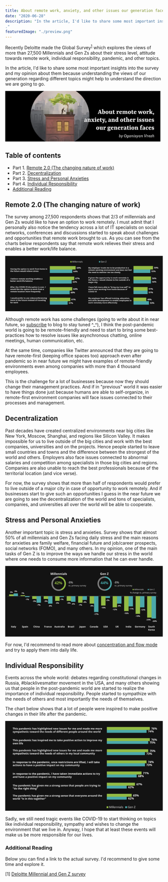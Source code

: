 ```yaml
---
title: About remote work, anxiety, and other issues our generation faces
date: "2020-06-28"
description: "In the article, I'd like to share some most important insights of the Deloitte's survey which explores the views of more than 27,500 millennials and Gen Zs and my opinion about them.
."
featuredImage: "./preview.png"
---
```


Recently Deloitte made the Global Survey<sup>[1](#additional-reading)</sup> which explores the views of more than 27,500 Millennials and Gen Zs about their stress level, attitude towards remote work, individual responsibility, pandemic, and other topics.

In the article, I'd like to share some most important insights into the survey and my opinion about them because understanding the views of our generation regarding different topics might help to understand the direction we are going to go.

![Issues our generation faces](./preview.png)

## Table of contents

- Part 1. [Remote 2.0 (The changing nature of work)](#remote-20-the-changing-nature-of-work)
- Part 2. [Decentralization](#decentralization)
- Part 3. [Stress and Personal Anxieties](#stress-and-personal-anxieties)
- Part 4. [Individual Responsibility](#individual-responsibility)
- [Additional Reading](#additional-reading)

## Remote 2.0 (The changing nature of work)

The survey among 27,500 respondents shows that 2/3 of millennials and Gen Zs would like to have an option to work remotely. I must admit that I personally also notice the tendency across a lot of IT specialists on social networks, conferences and discussions started to speak about challenges and opportunities that remote work brought to us. As you can see from the charts below respondents say that remote work relieves their stress and enables a better work/life balance.

![Survey on remote working](./remote.chart.png)

Although remote work has some challenges (going to write about it in near future, so [subscribe](https://t.me/oganisyancom) to blog to stay tuned ^_^), I think the post-pandemic world is going to be remote-friendly and need to start to bring some best-practices how to resolve issues like asynchronous chatting, online meetings, human communication, etc.

At the same time, companies like Twitter announced that they are going to have remote-first (keeping office spaces too) approach even after pandemic so in near future we might have examples of remote-friendly environments even among companies with more than 4 thousand employees.

This is the challenge for a lot of businesses because now they should change their management practices. And if in "previous" world it was easier to have things done just because humans are able to self-organize, in remote-first environment companies will face issues connected to their processes and management.

## Decentralization

Past decades have created centralized environments near big cities like New York, Moscow, Shanghai, and regions like Silicon Valley. It makes impossible for us to live outside of the big cities and work with the best companies, universities and on the projects. Hence people started to leave small countries and towns and the difference between the strongest of the world and others. Employers also face issues connected to abnormal salaries and competition among specialists in those big cities and regions. Companies are also unable to reach the best professionals because of the territorial location (and vice verse).

For now, the survey shows that more than half of respondents would prefer to live outside of a major city in case of opportunity to work remotely. And if businesses start to give such an opportunities I guess in the near future we are going to see the decentralization of the world and tons of specialists, companies, and universities all over the world will be able to cooperate.

## Stress and Personal Anxieties

Another important topic is stress and anxieties. Survey shows that almost 50% of all millennials and Gen Zs facing daily stress and the main reasons for anxieties are family welfare, financial future and job/career prospects, social networks (FOMO), and many others. In my opinion, one of the main tasks of Gen Z is to improve the ways we handle our stress in the world where one needs to consume more information that he can ever handle.

![Stress and Personal Anxieties](./stress.png)

For now, I'd recommend to read more about [concentration and flow mode](../top-apps-for-concentration/) and try to apply them into daily life.

## Individual Responsibility

Events across the whole world: debates regarding constitutional changes in Russia, #blacklivesmatter movement in the USA, and many others showing us that people in the post-pandemic world are started to realize the importance of individual responsibility. People started to sympathize with the needs of others and most importantly the needs of themselves. 

The chart below shows that a lot of people were inspired to make positive changes in their life after the pandemic.

![Personal Responsibility](./responsibility.png)

Sadly, we still need tragic events like COVID-19 to start thinking on topics like individual responsibility, sympathy and wishes to change the environment that we live in. Anyway, I hope that at least these events will make us be more responsible for our lives.

### Additional Reading

Below you can find a link to the actual survey. I'd recommend to give some time and explore it.

[1] [Deloitte Millennial and Gen Z survey](https://www2.deloitte.com/global/en/pages/about-deloitte/articles/millennialsurvey.html)